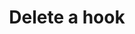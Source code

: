 ---
# -------------------------- #
#      ENDPOINT DETAILS      #
# -------------------------- #

content-type: "api-endpoint"
endpoint: "notifications"
key: "delete-hook-notification"
version: "1"


# -------------------------- #
#       METHOD DETAILS       #
# -------------------------- #

title: "Delete a hook"
method: "delete"
short-url: |
  {{ api.core-objects.notifications.hooks.delete.name | flatify }}
full-url: |
  {{ api.base-url }}{{ endpoint.short-url | flatify }}
short: "{{ api.core-objects.notifications.hooks.delete.description }}"
description: |
  {{ api.core-objects.notifications.hooks.delete.description }}

  **Note**: To use this endpoint, your Stitch plan must include access to the [Post-load hooks]({{ link.account.post-load-notifications | prepend: site.baseurl }}) feature.


# -------------------------- #
#       METHOD ARGUMENTS     #
# -------------------------- #

arguments:
  - name: "id"
    required: true
    type: "path parameter"
    description: "A path parameter corresponding to the unique ID of the hook notification to be deleted."
    example-value: |
      8

# -------------------------- #
#           RETURNS          #
# -------------------------- #

returns: |
  If successful, the API will return a status of <code class="api success">200 OK</code> and a `null` body.

# ------------------------------ #
#   EXAMPLE REQUEST & RESPONSES  #
# ------------------------------ #

examples:
  - type: "Request"
    language: "json"
    code: |
      {% assign right-bracket = "}" %}
      curl -X {{ endpoint.method | upcase }} {{ endpoint.full-url | flatify | replace: "{id","8" | remove: right-bracket | strip_newlines }}
           -H "Authorization: Bearer <ACCESS_TOKEN>" 
           -H "Content-Type: application/json"

  - type: "Responses"
    language: "json"
    code: |
      null

  - type: "Errors"
    error-file: "hook-notifications"
  # The errors live in: _data/connect/response-codes/replication-jobs.yml
---